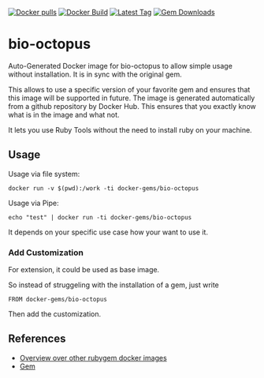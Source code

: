 [![Docker pulls](https://img.shields.io/docker/pulls/rubygem/bio-octopus.svg)](https://hub.docker.com/r/rubygem/bio-octopus/)
[![Docker Build](https://img.shields.io/docker/automated/rubygem/bio-octopus.svg)](https://hub.docker.com/r/rubygem/bio-octopus/)
[![Latest Tag](https://img.shields.io/github/tag/docker-rubygem/bio-octopus.svg)](https://hub.docker.com/r/rubygem/bio-octopus/)
[![Gem Downloads](https://img.shields.io/gem/dt/bio-octopus.svg)](https://rubygems.org/gems/bio-octopus/)
# bio-octopus

Auto-Generated Docker image for bio-octopus to allow simple usage without installation.
It is in sync with the original gem.

This allows to use a specific version of your favorite gem and ensures that this image will be supported in future.
The image is generated automatically from a github repository by Docker Hub.
This ensures that you exactly know what is in the image and what not.

It lets you use Ruby Tools without the need to install ruby on your machine.

## Usage

Usage via file system:

`docker run -v $(pwd):/work -ti docker-gems/bio-octopus`

Usage via Pipe:

`echo "test" | docker run -ti docker-gems/bio-octopus`

It depends on your specific use case how your want to use it.

### Add Customization

For extension, it could be used as base image.

So instead of struggeling with the installation of a gem, just write

`FROM docker-gems/bio-octopus`

Then add the customization.

## References

 - [Overview over other rubygem docker images](https://github.com/thinkbot/docker-rubygem)
 - [Gem](https://rubygems.org/gems/bio-octopus/)
